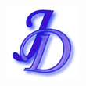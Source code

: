 
[![Header](https://github.com/JoaoDiasDev/JoaoDiasDev/blob/main/logoX1.png "Header")](https://joaodiasdev.com/)

<!--
**JoaoDiasDev/JoaoDiasDev** is a ✨ _special_ ✨ repository because its `README.md` (this file) appears on your GitHub profile.

Here are some ideas to get you started:

- 🔭 I’m currently working on ...
- 🌱 I’m currently learning ...
- 👯 I’m looking to collaborate on ...
- 🤔 I’m looking for help with ...
- 💬 Ask me about ...
- 📫 How to reach me: ...
- 😄 Pronouns: ...
- ⚡ Fun fact: ...
-->
